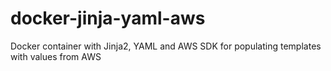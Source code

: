 # docker-jinja-yaml-aws
Docker container with Jinja2, YAML and AWS SDK for populating templates with values from AWS
